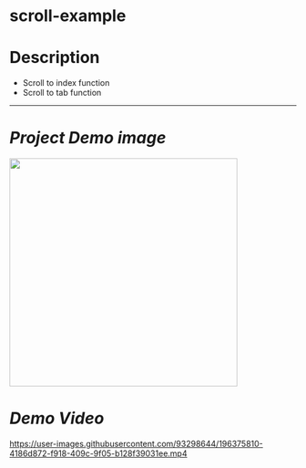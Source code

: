 # scroll-example

# **Description**
- Scroll to index function
- Scroll to tab function

-----------------------------------------------------

# *Project Demo image*

<img src="https://firebasestorage.googleapis.com/v0/b/fir-lab-cd9ee.appspot.com/o/sample_project%2FScreen%20Shot%202023-05-05%20at%207.56.07%20PM.png?alt=media&token=0d1ac72e-b1e4-4627-8e14-1979ceb43f35" width="400" height="auto"/>

# *Demo Video*




https://user-images.githubusercontent.com/93298644/196375810-4186d872-f918-409c-9f05-b128f39031ee.mp4

